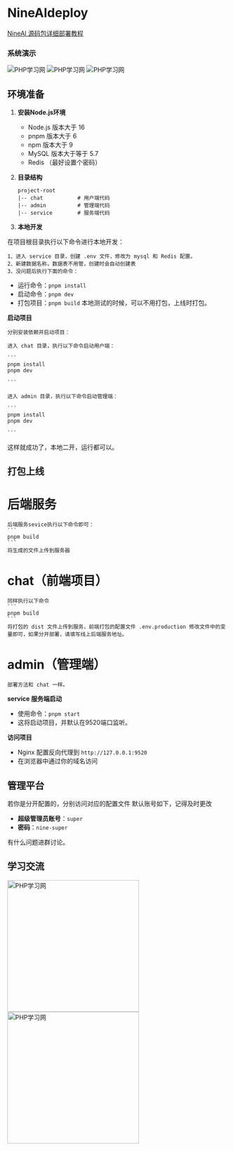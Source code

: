 # NineAIdeploy

[NineAI 源码包详细部署教程](https://github.com/feifei985/NineAIdeploy/blob/main/READMES.md)

### 系统演示

<img src="https://github.com/feifei985/NineAIdeploy/blob/main/assets/weixin/qun.JPG?raw=true" alt="PHP学习网">

<img src="https://github.com/feifei985/NineAIdeploy/blob/main/assets/weixin/qun.JPG?raw=true" alt="PHP学习网">

<img src="https://github.com/feifei985/NineAIdeploy/blob/main/assets/weixin/qun.JPG?raw=true" alt="PHP学习网">

## 环境准备

1. **安装Node.js环境**
   - Node.js 版本大于 16
   - pnpm 版本大于 6
   - npm 版本大于 9 
   - MySQL 版本大于等于 5.7
   - Redis （最好设置个密码）

2. **目录结构**
    ```
    project-root
    |-- chat           # 用户端代码
    |-- admin          # 管理端代码
    |-- service        # 服务端代码

    ```

3. **本地开发**
   
  在项目根目录执行以下命令进行本地开发：

    1、进入 service 目录，创建 .env 文件，修改为 mysql 和 Redis 配置。
    2、新建数据名称，数据表不用管，创建时会自动创建表
    3、没问题后执行下面的命令：

   - 运行命令：`pnpm install`
   - 启动命令：`pnpm dev`
   - 打包项目：`pnpm build` 本地测试的时候，可以不用打包，上线时打包。

 **启动项目**

    分别安装依赖并启动项目：

    进入 chat 目录，执行以下命令启动用户端：

    ```
    pnpm install
    pnpm dev

    ```
    
    进入 admin 目录，执行以下命令启动管理端：

    ```
    pnpm install
    pnpm dev

    ```
这样就成功了，本地二开，运行都可以。

## 打包上线

# 后端服务

    后端服务sevice执行以下命令即可：
    ```
    pnpm build
    ```
    将生成的文件上传到服务器

# chat（前端项目）

    同样执行以下命令
    ```
    pnpm build
    ```
    将打包的 dist 文件上传到服务，前端打包的配置文件 .env.production 修改文件中的变量即可，如果分开部署，请填写线上后端服务地址。

# admin（管理端）
    部署方法和 chat 一样。

**service 服务端启动**
   - 使用命令：`pnpm start`
   - 这将启动项目，并默认在9520端口监听。

 **访问项目**
   - Nginx 配置反向代理到 `http://127.0.0.1:9520`
   - 在浏览器中通过你的域名访问

## 管理平台

若你是分开配置的，分别访问对应的配置文件
默认账号如下，记得及时更改

- **超级管理员账号**：`super`
- **密码**：`nine-super`

有什么问题进群讨论。

## 学习交流

<div>
  <img src="https://github.com/feifei985/NineAIdeploy/blob/main/assets/weixin/qun.JPG?raw=true" alt="PHP学习网" style="display: inline-block; width: 300px;">
  <img src="https://github.com/feifei985/NineAIdeploy/blob/main/assets/weixin/github-weixin.jpg?raw=true" alt="PHP学习网" style="display: inline-block; width: 300px;">
</div>